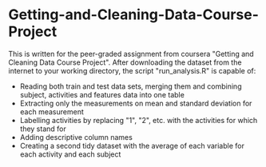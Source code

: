 # Getting-and-Cleaning-Data-Course-Project
This is written for the peer-graded assignment from coursera "Getting and Cleaning Data Course Project". After downloading the dataset from the internet to your working directory, the script "run_analysis.R" is capable of:
* Reading both train and test data sets, merging them and combining subject, activities and features data into one table
* Extracting only the measurements on mean and standard deviation for each measurement
* Labelling activities by replacing "1", "2", etc. with the activities for which they stand for
* Adding descriptive column names
* Creating a second tidy dataset with the average of each variable for each activity and each subject
